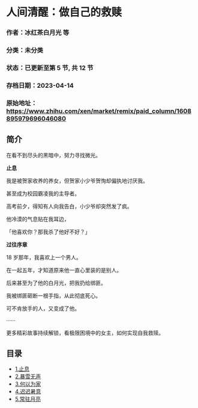# 人间清醒：做自己的救赎

### 作者：冰红茶白月光 等

### 分类：未分类

### 状态：已更新至第 5 节, 共 12 节

### 存档日期：2023-04-14

### 原始地址：https://www.zhihu.com/xen/market/remix/paid_column/1608895979696046080


## 简介
在看不到尽头的黑暗中，努力寻找微光。


**止息**


我是被贺家收养的养女，但贺家小少爷贺恂却偏执地讨厌我。


甚至成为校园霸凌我的主导者。


高考前夕，得知有人向我告白，小少爷却突然发了疯。


他冷漠的气息贴在我耳边，


「他喜欢你？那我杀了他好不好？」


**过往序章**


18 岁那年，我喜欢上一个男人。


在一起五年，才知道原来他一直心里装的是别人。


后来甚至为了他的白月光，把我扔给绑匪。


我被绑匪砸断一根手指，从此彻底死心。


可不肯放手的人，又变成了他。


······


更多精彩故事持续解锁，看极限困境中的女主，如何实现自我救赎。




## 目录
- [1.止息](1.止息.md)<!-- 2023-02-15 06:24 -->
- [2.暴雪无声](2.暴雪无声.md)<!-- 2023-03-10 08:18 -->
- [3.何以为家](3.何以为家.md)<!-- 2023-03-22 09:46 -->
- [4.迟迟暑意](4.迟迟暑意.md)<!-- 2023-03-31 07:19 -->
- [5.常驻月亮](5.常驻月亮.md)<!-- 2023-04-11 06:14 -->